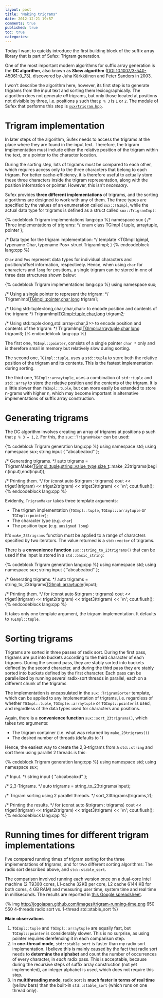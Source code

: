 ```yaml
---
layout: post
title: "Making trigrams"
date: 2012-12-21 19:57
comments: true
published: true
toc: true
categories: 
---
```


Today I want to quickly introduce the first building block of the
suffix array library that is part of Sufex: Trigram generation.

One of the most important modern algorithms for suffix array
generation is the **DC algorithm**, also known as **Skew algorithm**
([DOI
10.1007/3-540-45061-0_73](http://link.springer.com/chapter/10.1007%2F3-540-45061-0_73?LI=true)),
discovered by Juha Kärkkäinen and Peter Sanders in 2003.

I won't describe the algorithm here, however, its first step is to
generate trigrams from the input text and sorting them
lexicographically. The algorithm does not generate _all_ trigrams, but
only those located at positions not divisible by three, i.e. positions
`p` such that `p % 3` is `1` or `2`. The module of Sufex that performs
this step is
[`sux/trigram.hpp`](https://github.com/jogojapan/sufex/blob/master/src/sux/trigram.hpp).


# Trigram implementation

In later steps of the algorithm, Sufex needs to access the trigrams at
the place where they are found in the input text. Therefore, the
trigram implementation must include either the relative position of
the trigram within the text, or a pointer to the character location.

During the sorting step, lots of trigrams must be compared to each
other, which requires access only to the three characters that belong
to each trigram. For better cache-efficiency, it is therefore useful
to actually store these three characters inside the trigram
representation, along with the position information or
pointer. However, this isn't _necessary_.

Sufex provides **three different implementations** of trigrams, and
the sorting algorithms are designed to work with any of them. The
three types are specified by the values of an enumeration called
`sux::TGImpl`, while the actual data type for trigrams is defined as a
struct called `sux::TrigramImpl`:

{% codeblock Trigram implementations lang:cpp %}
namespace sux {
  /* Three implementations of trigrams: */
  enum class TGImpl { tuple, arraytuple, pointer };

  /* Data type for the trigram implementation: */
  template <TGImpl tgimpl, typename Char, typename Pos>
  struct TrigramImpl;
}
{% endcodeblock lang:cpp %}

`Char` and `Pos` represent data types for individual characters and
position/offset information, respectively. Hence, when using `char`
for characters and `long` for positions, a single trigram can be
stored in one of three data structures shown below:

{% codeblock Trigram implementations lang:cpp %}
using namespace sux;

/* Using a single pointer to represent the trigram: */
TrigramImpl<TGImpl::pointer,char,long>    trigram1;

/* Using std::tuple<long,char,char,char> to encode position
   and contents of the trigram: */
TrigramImpl<TGImpl::tuple,char,long>      trigram2;

/* Using std::tuple<long,std::array<char,3>> to encode position
   and contents of the trigram: */
TrigramImpl<TGImpl::arraytuple,char,long> trigram3;
{% endcodeblock lang:cpp %}

The first one, `TGImpl::pointer`, consists of a single pointer `char
*` only and is therefore small in memory but relatively slow during
sorting.

The second one, `TGImpl::tuple`, uses a `std::tuple` to store both the
relative position of the trigram and its contents. This is the fastest
implementation during sorting.

The third one, `TGImpl::arraytuple`, uses a combination of
`std::tuple` and `std::array` to store the relative position and the
contents of the trigram. It is a little slower than `TGImpl::tuple`,
but can more easily be extended to store n-grams with higher n, which
may become important in alternative implementations of suffix array
construction.

# Generating trigrams

The DC algorithm involves creating an array of trigrams at positions p
such that `p % 3 = 1,2`. For this, the `sux::TrigramMaker` can be
used:

{% codeblock Trigram generation lang:cpp %}
  using namespace std;
  using namespace sux;
  string input { "abcabeabxd" };

  /* Generating trigrams. */
  auto trigrams =
      TrigramMaker<TGImpl::tuple,string::value_type,size_t>::make_23trigrams(begin(input),end(input));

  /* Printing them. */
  for (const auto &trigram : trigrams)
    cout << triget1(trigram) << triget2(trigram) << triget3(trigram) << '\n';
  cout.flush();
{% endcodeblock lang:cpp %}

Evidently, `TrigramMaker` takes three template arguments:

 * The trigram implementation (`TGImpl::tuple`, `TGImpl::arraytuple`
   or `TGImpl::pointer`);
 * The character type (e.g. `char`)
 * The position type (e.g. `unsigned long`)

It's `make_23trigrams` function must be applied to a range of
characters specified by two iterators. The value returned is a
`std::vector` of trigrams.

There is a **convenience function** `sux::string_to_23trigrams()` that
can be used if the input is stored in a `std::basic_string`:

{% codeblock Trigram generation lang:cpp %}
  using namespace std;
  using namespace sux;
  string input { "abcabeabxd" };

  /* Generating trigrams. */
  auto trigrams = string_to_23trigrams<TGImpl::arraytuple>(input);

  /* Printing them. */
  for (const auto &trigram : trigrams)
    cout << triget1(trigram) << triget2(trigram) << triget3(trigram) << '\n';
  cout.flush();
{% endcodeblock lang:cpp %}

It takes only one template argument, the trigram implementation. It
defaults to `TGImpl::tuple`.


# Sorting trigrams

Trigrams are sorted in three passes of radix sort. During the first
pass, trigrams are put into buckets according to the third character
of each trigrams. During the second pass, they are stably sorted into
buckets defined by the second character, and during the third pass
they are stably sorted into buckets defined by the first
character. Each pass can be parallelized by running several radix-sort
threads in parallel, each on a different chunk of the trigrams.

The implementation is encapsulated in the `sux::TrigramSorter`
template, which can be applied to any implementation of trigrams,
i.e. regardless of whether `TGImpl::tuple`, `TGImple::arraytuple` or
`TGImpl::pointer` is used, and regardless of the data types used for
characters and positions.

Again, there is a **convenience function** `sux::sort_23trigrams()`,
which takes two arguments:

 * The trigram container (i.e. what was returned by
   `make_23trigrams()`)
 * The desired number of threads (defaults to 1)

Hence, the easiest way to create the 2,3-trigrams from a `std::string`
and sort them using parallel 2 threads is this:

{% codeblock Trigram generation lang:cpp %}
  using namespace std;
  using namespace sux;

  /* Input. */
  string input { "abcabeabxd" };

  /* 2,3-Trigrams. */
  auto trigrams = string_to_23trigrams(input);

  /* Trigram sorting using 2 parallel threads. */
  sort_23trigrams(trigrams,2);

  /* Printing the results. */
  for (const auto &trigram : trigrams)
    cout << triget1(trigram) << triget2(trigram) << triget3(trigram) << '\n';
  cout.flush();
{% endcodeblock lang:cpp %}


# Running times for different trigram implementations

I've compared running times of trigram sorting for the three
implementations of trigrams, and for two different sorting algorithms:
The radix sort described above, and `std::stable_sort`.

The comparison involved running each version once on a dual-core Intel
machine (2 T9300 cores, L1-cache 32KB per core, L2 cache 6144 KB for
both cores, 4 GB RAM) and measuring user time, system time and real
time in milliseconds. The results are reported in [this Google spreadsheet](https://docs.google.com/spreadsheet/pub?key=0AqDFvV2_pwzSdHBKSWRrdWdUUzFiSnhENnFJcFljWUE&output=html).

{% img http://jogojapan.github.com/images/trigram-running-time.png 650 550 4-threads radix sort vs. 1-thread std::stable_sort %}

**Main observations**

1. `TGImpl::tuple` and `TGImpl::arraytuple` are equally fast, but
`TGImpl::pointer` is considerably slower. This is no surprise, as
using pointer requires derefencing it in each comparison step.
1. In **one-thread mode**, `std::stable_sort` is faster than my radix
sort implementation. I believe this is mainly caused by the fact that
radix sort needs to **determine the alphabet** and count the number of
occurrences of every character, in *each* radix pass. This is
acceptable, because during the recursive steps of suffix array
construction (not yet implemented), an integer alphabet is used, which
does not require this step.
1. In **multithreading mode**, radix sort is **much faster in terms of
real time** (yellow bars) than the built-in `std::stable_sort` (which
runs on one thread only).

